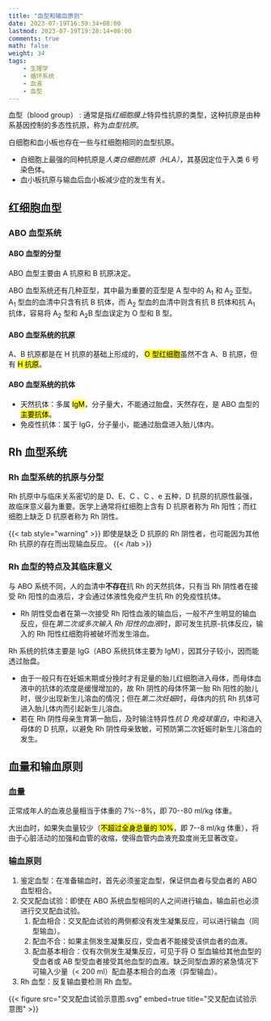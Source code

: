 ```yaml
---
title: "血型和输血原则"
date: 2023-07-19T16:59:34+08:00
lastmod: 2023-07-19T19:28:14+08:00
comments: true
math: false
weight: 34
tags:
    - 生理学
    - 循环系统
    - 血液
    - 血型
---
```


血型（blood group）
: 通常是指*红细胞膜上*特异性抗原的类型，这种抗原是由种系基因控制的多态性抗原，称为*血型抗原*。

<!--more-->


白细胞和血小板也存在一些与红细胞相同的血型抗原。

- 白细胞上最强的同种抗原是*人类白细胞抗原（HLA）*，其基因定位于入类 6 号染色体。
- 血小板抗原与输血后血小板减少症的发生有关。

## 红细胞血型

### ABO 血型系统

#### ABO 血型的分型

ABO 血型主要由 A 抗原和 B 抗原决定。

ABO 血型系统还有几种亚型，其中最为重要的亚型是 A 型中的 A<sub>1</sub> 和 A<sub>2</sub> 亚型。A<sub>1</sub> 型血的血清中只含有抗 B 抗体，而 A<sub>2</sub> 型血的血清中则含有抗 B 抗体和抗 A<sub>1</sub> 抗体，容易将 A<sub>2</sub> 型和 A<sub>2</sub>B 型血误定为 O 型和 B 型。

#### ABO 血型系统的抗原

A、B 抗原都是在 H 抗原的基础上形成的， <mark>O 型红细胞</mark>虽然不含 A、B 抗原，但有 <mark>H 抗原</mark>。

#### ABO 血型系统的抗体

- 天然抗体：多属 <mark>IgM</mark>，分子量大，不能通过胎盘，天然存在，是 ABO 血型的<mark>主要抗体</mark>。
- 免疫性抗体：属于 IgG，分子量小，能通过胎盘进入胎儿体内。

## Rh 血型系统

### Rh 血型系统的抗原与分型

Rh 抗原中与临床关系密切的是 D、E、C 、C 、e 五种，D 抗原的抗原性最强，故临床意义最为重要。医学上通常将红细胞上含有 D 抗原者称为 Rh 阳性；而红细胞上缺乏 D 抗原者称为 Rh 阴性。

{{< tab style="warning" >}}
即使是缺乏 D 抗原的 Rh 阴性者，也可能因为其他 Rh 抗原的存在而出现输血反应。
{{< /tab >}}

### Rh 血型的特点及其临床意义

与 ABO 系统不同，人的血清中**不存在**抗 Rh 的天然抗体，只有当 Rh 阴性者在接受 Rh 阳性的血液后，才会通过体液性免疫产生抗 Rh 的免疫性抗体。

- Rh 阴性受血者在第一次接受 Rh 阳性血液的输血后，一般不产生明显的输血反应，但在*第二次或多次输入 Rh 阳性的血液*时，即可发生抗原-抗体反应，输入的 Rh 阳性红细胞将被破坏而发生溶血。

Rh 系统的抗体主要是 IgG（ABO 系统抗体主要为 IgM），因其分子较小，因而能透过胎盘。

- 由于一般只有在妊娠末期或分挽时才有足量的胎儿红细胞进入母体，而母体血液中的抗体的浓度是缓慢增加的，故 Rh 阴性的母体怀第一胎 Rh 阳性的胎儿时，很少出现新生儿溶血的情况；但在*第二次妊娠*时，母体内的抗 Rh 抗体可进入胎儿体内而引起新生儿溶血。
- 若在 Rh 阴性母亲生育第一胎后，及时输注特异性*抗 D 免疫球蛋白*，中和进入母体的 D 抗原，以避免 Rh 阴性母亲致敏，可预防第二次妊娠时新生儿溶血的发生。

## 血量和输血原则

### 血量

正常成年人的血液总量相当于体重的 7%--8%，即 70--80 ml/kg 体重。

大出血时，如果失血量较少（<mark>不超过全身总量的 10%</mark>，即 7--8 ml/kg 体重），将由于心脏活动的加强和血管的收缩，使得血管内血液充盈度尚无显著改变。

### 输血原则

1. 鉴定血型：在准备输血时，首先必须鉴定血型，保证供血者与受血者的 ABO 血型相合。
2. 交叉配血试验：即使在 ABO 系统血型相同的人之间进行输血，输血前也必须进行交叉配血试验。
    1. 配血相合：交叉配血试验的两侧都没有发生凝集反应，可以进行输血（同型输血）。
    2. 配血不合：如果主侧发生凝集反应，受血者不能接受该供血者的血液。
    3. 配血基本相合：仅有次侧发生凝集反应，可见于将 O 型血输给其他血型的受血者或 AB 型受血者接受其他血型的血液。缺乏同型血源的紧急情况下可输入少量（\< 200 ml）配血基本相合的血液（异型输血）。
3. Rh 血型：反复输血要检测 Rh 血型。

{{< figure src="交叉配血试验示意图.svg" embed=true title="交叉配血试验示意图" >}}


